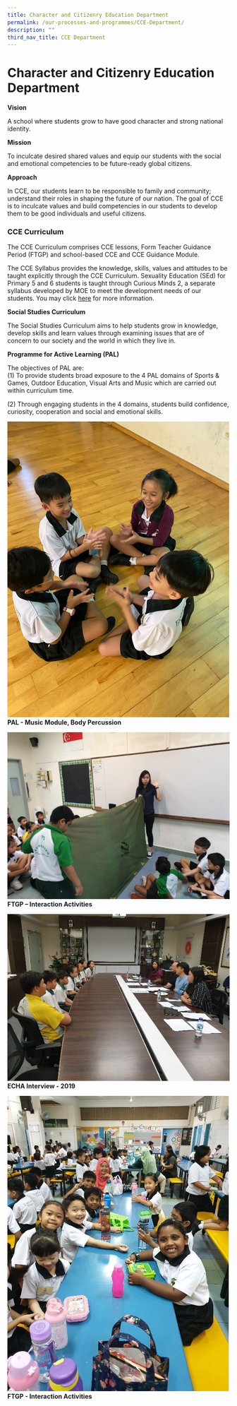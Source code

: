 ```yaml
---
title: Character and Citizenry Education Department
permalink: /our-processes-and-programmes/CCE-Department/
description: ""
third_nav_title: CCE Department
---
```

# **Character and Citizenry Education Department**


**Vision**  

A school where students grow to have good character and strong national identity.

**Mission**

To inculcate desired shared values and equip our students with the social and emotional competencies to be future-ready global citizens.


**Approach**

In CCE, our students learn to be responsible to family and community; understand their roles in shaping the future of our nation. The goal of CCE is to inculcate values and build competencies in our students to develop them to be good individuals and useful citizens.

 
### CCE Curriculum

The CCE Curriculum comprises CCE lessons, Form Teacher Guidance Period (FTGP) and school-based CCE and CCE Guidance Module.

The CCE Syllabus provides the knowledge, skills, values and attitudes to be taught explicitly through the CCE Curriculum. Sexuality Education (SEd) for Primary 5 and 6 students is taught through Curious Minds 2, a separate syllabus developed by MOE to meet the development needs of our students. You may click [here](/our-processes-and-programmes/CCE-department/sexuality-education) for more information.


**Social Studies Curriculum**

The Social Studies Curriculum aims to help students grow in knowledge, develop skills and learn values through examining issues that are of concern to our society and the world in which they live in.
  

**Programme for Active Learning (PAL)**

The objectives of PAL are:  
(1) To provide students broad exposure to the 4 PAL domains of Sports & Games, Outdoor Education, Visual Arts and Music which are carried out within curriculum time.  

(2) Through engaging students in the 4 domains, students build confidence, curiosity, cooperation and social and emotional skills.

![](/images/CCE%201.jpg)
**PAL - Music Module, Body Percussion**

![](/images/CCE%202.jpg)
**FTGP – Interaction Activities**

![](/images/CCE%203.jpg)
**ECHA Interview - 2019**

![](/images/CCE%204.jpg)
**FTGP - Interaction Activities**